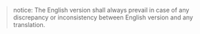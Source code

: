 

> notice: The English version shall always prevail in case of any discrepancy or inconsistency between English version and any translation.